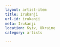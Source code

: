 ```yaml
---
layout: artist-item
title: Irukanji
url-id: irukanji
meta: Irukanji
location: Kyiv, Ukraine
category: artists

---
```



